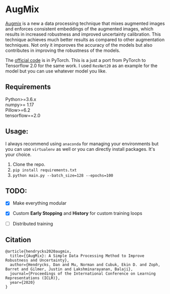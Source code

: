 # AugMix

[Augmix](https://arxiv.org/pdf/1912.02781.pdf) is a new a data processing technique that mixes augmented images and enforces
consistent embeddings of the augmented images, which results in increased robustness and improved uncertainty calibration. This
technique achieves much better results as compared to other augmentation techniques. Not only it imporoves the accuracy of the
models but also contributes in improving the robustness of the models.

The [official code](https://github.com/google-research/augmix) is in PyTorch. This is a just a port from PyTorch to Tensorflow 2.0 for the same work. I used `ResNet20` as an example for the model but you can use whatever model you like.

## Requirements
Python>=3.6.x<br>
numpy>= 1.17<br>
Pillow>=6.2<br>
tensorflow==2.0<br>

## Usage:
I always recommend using `anaconda` for managing your environments but you can use `virtualenv` as well or you can directly install packages. It's your choice.

1. Clone the repo.
2. `pip install requirements.txt`
3. `python main.py --batch_size=128 --epochs=100`

## TODO:
- [x] Make everything modular
- [x] Custom **Early Stopping** and **History** for custom training loops
- [ ] Distributed training


## Citation
```
@article{hendrycks2020augmix,
  title={{AugMix}: A Simple Data Processing Method to Improve Robustness and Uncertainty},
  author={Hendrycks, Dan and Mu, Norman and Cubuk, Ekin D. and Zoph, Barret and Gilmer, Justin and Lakshminarayanan, Balaji},
  journal={Proceedings of the International Conference on Learning Representations (ICLR)},
  year={2020}
}
```
